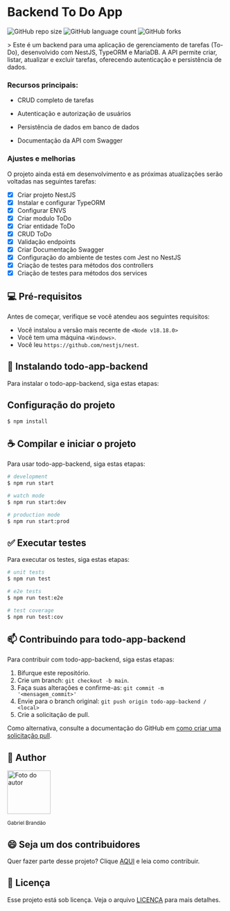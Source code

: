 # Backend To Do App

![GitHub repo size](https://img.shields.io/github/repo-size/gabrielbrandaosales/todo-app-backend?style=for-the-badge)
![GitHub language count](https://img.shields.io/github/languages/count/gabrielbrandaosales/todo-app-backend?style=for-the-badge)
![GitHub forks](https://img.shields.io/github/forks/gabrielbrandaosales/todo-app-backend?style=for-the-badge)

<!--![Bitbucket open issues](https://img.shields.io/bitbucket/issues/gabrielbrandaosales/todo-app-backend?style=for-the-badge)
![Bitbucket open pull requests](https://img.shields.io/bitbucket/pr-raw/gabrielbrandaosales/todo-app-backend?style=for-the-badge)-->

<a href='http://gabrielbrandao.vercel.app' target="_blank">
<!-- <img src="/public/site-image.png" alt="Exemplo imagem"> -->
</a>  
> Este é um backend para uma aplicação de gerenciamento de tarefas (To-Do), desenvolvido com NestJS, TypeORM e MariaDB. A API permite criar, listar, atualizar e excluir tarefas, oferecendo autenticação e persistência de dados.

### Recursos principais:

- CRUD completo de tarefas

- Autenticação e autorização de usuários

- Persistência de dados em banco de dados

- Documentação da API com Swagger

### Ajustes e melhorias

O projeto ainda está em desenvolvimento e as próximas atualizações serão voltadas nas seguintes tarefas:

- [x] Criar projeto NestJS
- [x] Instalar e configurar TypeORM
- [x] Configurar ENVS
- [x] Criar modulo ToDo
- [x] Criar entidade ToDo
- [x] CRUD ToDo
- [x] Validação endpoints
- [x] Criar Documentação Swagger
- [x] Configuração do ambiente de testes com Jest no NestJS
- [x] Criação de testes para métodos dos controllers
- [x] Criação de testes para métodos dos services

## 💻 Pré-requisitos

Antes de começar, verifique se você atendeu aos seguintes requisitos:

- Você instalou a versão mais recente de `<Node v18.18.0>`
- Você tem uma máquina `<Windows>`.
- Você leu `https://github.com/nestjs/nest`.

## 🚀 Instalando todo-app-backend

Para instalar o todo-app-backend, siga estas etapas:

## Configuração do projeto

```bash
$ npm install
```

## ☕ Compilar e iniciar o projeto

Para usar todo-app-backend, siga estas etapas:

```bash
# development
$ npm run start

# watch mode
$ npm run start:dev

# production mode
$ npm run start:prod
```

## ✅ Executar testes

Para executar os testes, siga estas etapas:

```bash
# unit tests
$ npm run test

# e2e tests
$ npm run test:e2e

# test coverage
$ npm run test:cov
```

## 📫 Contribuindo para todo-app-backend

Para contribuir com todo-app-backend, siga estas etapas:

1. Bifurque este repositório.
2. Crie um branch: `git checkout -b main`.
3. Faça suas alterações e confirme-as: `git commit -m '<mensagem_commit>'`
4. Envie para o branch original: `git push origin todo-app-backend / <local>`
5. Crie a solicitação de pull.

Como alternativa, consulte a documentação do GitHub em [como criar uma solicitação pull](https://help.github.com/en/github/collaborating-with-issues-and-pull-requests/creating-a-pull-request).

<!--## 🤝 Colaboradores

Agradecemos às seguintes pessoas que contribuíram para este projeto:

<table>
  <tr>
    <td align="center">
      <a href="#" title="defina o titulo do link">
        <img src="https://avatars3.githubusercontent.com/u/31936044" width="100px;" alt="Foto do Iuri Silva no GitHub"/><br>
        <sub>
          <b>Iuri Silva</b>
        </sub>
      </a>
    </td>
    <td align="center">
      <a href="#" title="defina o titulo do link">
        <img src="https://s2.glbimg.com/FUcw2usZfSTL6yCCGj3L3v3SpJ8=/smart/e.glbimg.com/og/ed/f/original/2019/04/25/zuckerberg_podcast.jpg" width="100px;" alt="Foto do Mark Zuckerberg"/><br>
        <sub>
          <b>Mark Zuckerberg</b>
        </sub>
      </a>
    </td>
    <td align="center">
      <a href="#" title="defina o titulo do link">
        <img src="https://miro.medium.com/max/360/0*1SkS3mSorArvY9kS.jpg" width="100px;" alt="Foto do Steve Jobs"/><br>
        <sub>
          <b>Steve Jobs</b>
        </sub>
      </a>
    </td>
  </tr>
</table> -->

## 🧑 Author

<img src='https://github.com/gabrielbrandaosales.png' alt='Foto do autor' width='100px'/>

<sub>Gabriel Brandão</sub>

## 😄 Seja um dos contribuidores

Quer fazer parte desse projeto? Clique [AQUI](CONTRIBUTING.md) e leia como contribuir.

## 📝 Licença

Esse projeto está sob licença. Veja o arquivo [LICENÇA](LICENSE.md) para mais detalhes.
